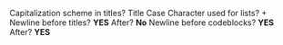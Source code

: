 Capitalization scheme in titles?  Title Case
Character used for lists?         +
Newline before titles?            **YES**
  After?                          **No**
Newline before codeblocks?        **YES**
  After?                          **YES**
